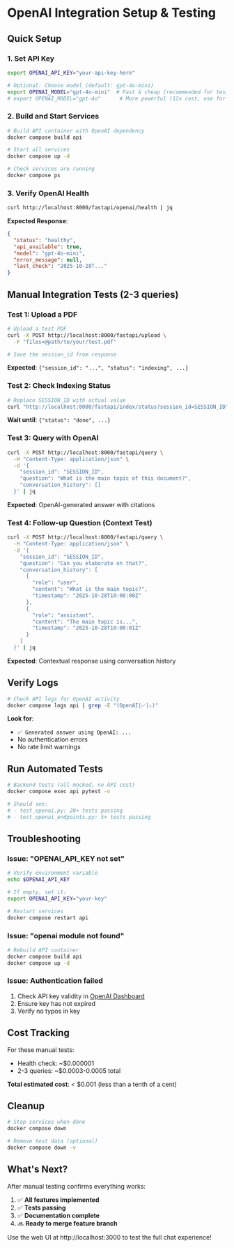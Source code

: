 # OpenAI Integration Setup & Testing

## Quick Setup

### 1. Set API Key

```bash
export OPENAI_API_KEY="your-api-key-here"

# Optional: Choose model (default: gpt-4o-mini)
export OPENAI_MODEL="gpt-4o-mini"  # Fast & cheap (recommended for testing)
# export OPENAI_MODEL="gpt-4o"      # More powerful (12x cost, use for comparison)
```

### 2. Build and Start Services

```bash
# Build API container with OpenAI dependency
docker compose build api

# Start all services
docker compose up -d

# Check services are running
docker compose ps
```

### 3. Verify OpenAI Health

```bash
curl http://localhost:8000/fastapi/openai/health | jq
```

**Expected Response**:
```json
{
  "status": "healthy",
  "api_available": true,
  "model": "gpt-4o-mini",
  "error_message": null,
  "last_check": "2025-10-28T..."
}
```

## Manual Integration Tests (2-3 queries)

### Test 1: Upload a PDF

```bash
# Upload a test PDF
curl -X POST http://localhost:8000/fastapi/upload \
  -F "files=@path/to/your/test.pdf"

# Save the session_id from response
```

**Expected**: `{"session_id": "...", "status": "indexing", ...}`

### Test 2: Check Indexing Status

```bash
# Replace SESSION_ID with actual value
curl "http://localhost:8000/fastapi/index/status?session_id=SESSION_ID"
```

**Wait until**: `{"status": "done", ...}`

### Test 3: Query with OpenAI

```bash
curl -X POST http://localhost:8000/fastapi/query \
  -H "Content-Type: application/json" \
  -d '{
    "session_id": "SESSION_ID",
    "question": "What is the main topic of this document?",
    "conversation_history": []
  }' | jq
```

**Expected**: OpenAI-generated answer with citations

### Test 4: Follow-up Question (Context Test)

```bash
curl -X POST http://localhost:8000/fastapi/query \
  -H "Content-Type: application/json" \
  -d '{
    "session_id": "SESSION_ID",
    "question": "Can you elaborate on that?",
    "conversation_history": [
      {
        "role": "user",
        "content": "What is the main topic?",
        "timestamp": "2025-10-28T10:00:00Z"
      },
      {
        "role": "assistant",
        "content": "The main topic is...",
        "timestamp": "2025-10-28T10:00:01Z"
      }
    ]
  }' | jq
```

**Expected**: Contextual response using conversation history

## Verify Logs

```bash
# Check API logs for OpenAI activity
docker compose logs api | grep -E "(OpenAI|✅|⚠️)"
```

**Look for**:
- `✅ Generated answer using OpenAI: ...`
- No authentication errors
- No rate limit warnings

## Run Automated Tests

```bash
# Backend tests (all mocked, no API cost)
docker compose exec api pytest -v

# Should see:
# - test_openai.py: 20+ tests passing
# - test_openai_endpoints.py: 5+ tests passing
```

## Troubleshooting

### Issue: "OPENAI_API_KEY not set"

```bash
# Verify environment variable
echo $OPENAI_API_KEY

# If empty, set it:
export OPENAI_API_KEY="your-key"

# Restart services
docker compose restart api
```

### Issue: "openai module not found"

```bash
# Rebuild API container
docker compose build api
docker compose up -d
```

### Issue: Authentication failed

1. Check API key validity in [OpenAI Dashboard](https://platform.openai.com/api-keys)
2. Ensure key has not expired
3. Verify no typos in key

## Cost Tracking

For these manual tests:
- Health check: ~$0.000001
- 2-3 queries: ~$0.0003-0.0005 total

**Total estimated cost**: < $0.001 (less than a tenth of a cent)

## Cleanup

```bash
# Stop services when done
docker compose down

# Remove test data (optional)
docker compose down -v
```

## What's Next?

After manual testing confirms everything works:

1. ✅ **All features implemented**
2. ✅ **Tests passing**
3. ✅ **Documentation complete**
4. 🔜 **Ready to merge feature branch**

Use the web UI at http://localhost:3000 to test the full chat experience!

